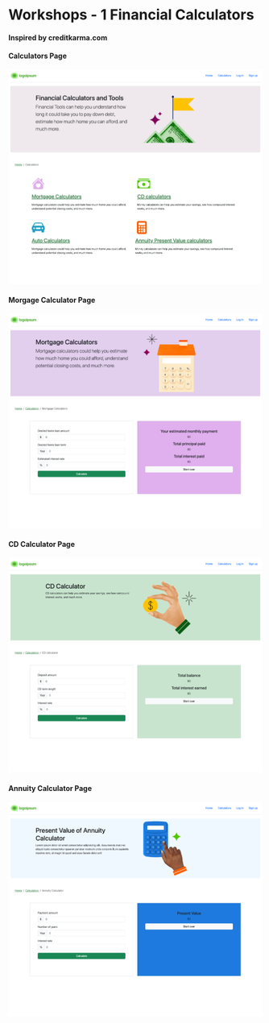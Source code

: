 # Workshops - 1 Financial Calculators

#### Inspired by creditkarma.com


#### Calculators Page

![alt text](financial-calculator-ss.html.png)


#### Morgage Calculator Page

![alt text](morgage-page-ss.html.png)

#### CD Calculator Page

![alt text](cd-calculator-ss.html.png)


#### Annuity Calculator Page

![alt text](annuity-ss.html.png)